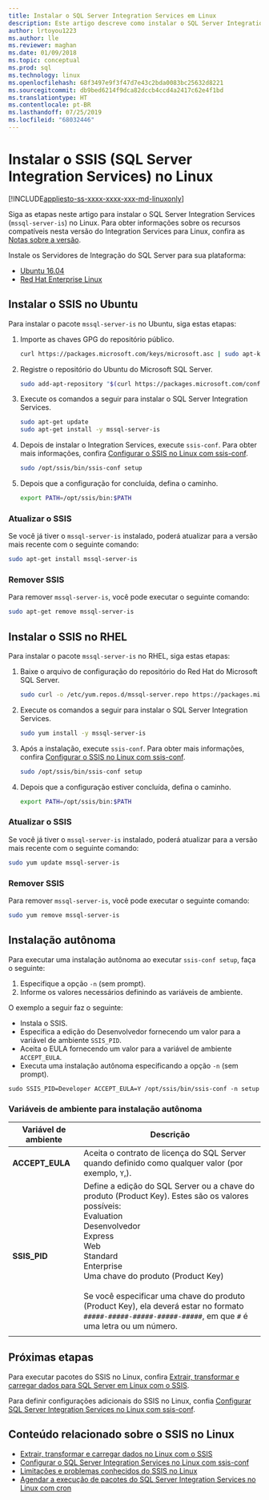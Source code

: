 ```yaml
---
title: Instalar o SQL Server Integration Services em Linux
description: Este artigo descreve como instalar o SQL Server Integration Services no Linux.
author: lrtoyou1223
ms.author: lle
ms.reviewer: maghan
ms.date: 01/09/2018
ms.topic: conceptual
ms.prod: sql
ms.technology: linux
ms.openlocfilehash: 68f3497e9f3f47d7e43c2bda0083bc25632d8221
ms.sourcegitcommit: db9bed6214f9dca82dccb4ccd4a2417c62e4f1bd
ms.translationtype: HT
ms.contentlocale: pt-BR
ms.lasthandoff: 07/25/2019
ms.locfileid: "68032446"
---
```

# <a name="install-sql-server-integration-services-ssis-on-linux"></a>Instalar o SSIS (SQL Server Integration Services) no Linux

[!INCLUDE[appliesto-ss-xxxx-xxxx-xxx-md-linuxonly](../includes/appliesto-ss-xxxx-xxxx-xxx-md-linuxonly.md)]

Siga as etapas neste artigo para instalar o SQL Server Integration Services (`mssql-server-is`) no Linux. Para obter informações sobre os recursos compatíveis nesta versão do Integration Services para Linux, confira as [Notas sobre a versão](sql-server-linux-release-notes.md).

Instale os Servidores de Integração do SQL Server para sua plataforma:

- [Ubuntu 16.04](#ubuntu)
- [Red Hat Enterprise Linux](#RHEL)

## <a name="ubuntu"></a> Instalar o SSIS no Ubuntu
Para instalar o pacote `mssql-server-is` no Ubuntu, siga estas etapas:

1. Importe as chaves GPG do repositório público.

   ```bash
   curl https://packages.microsoft.com/keys/microsoft.asc | sudo apt-key add -
   ```

2. Registre o repositório do Ubuntu do Microsoft SQL Server.

   ```bash
   sudo add-apt-repository "$(curl https://packages.microsoft.com/config/ubuntu/16.04/mssql-server-2017.list)"
   ```

3. Execute os comandos a seguir para instalar o SQL Server Integration Services.

   ```bash
   sudo apt-get update
   sudo apt-get install -y mssql-server-is
   ```

4. Depois de instalar o Integration Services, execute `ssis-conf`. Para obter mais informações, confira [Configurar o SSIS no Linux com ssis-conf](sql-server-linux-configure-ssis.md).

   ```bash
   sudo /opt/ssis/bin/ssis-conf setup
   ```

5. Depois que a configuração for concluída, defina o caminho.

   ```bash
   export PATH=/opt/ssis/bin:$PATH
   ```

### <a name="update-ssis"></a>Atualizar o SSIS
Se você já tiver o `mssql-server-is` instalado, poderá atualizar para a versão mais recente com o seguinte comando:

```bash
sudo apt-get install mssql-server-is
```

### <a name="remove-ssis"></a>Remover SSIS
Para remover `mssql-server-is`, você pode executar o seguinte comando:
```bash
sudo apt-get remove mssql-server-is
```

## <a name="RHEL"></a> Instalar o SSIS no RHEL
Para instalar o pacote `mssql-server-is` no RHEL, siga estas etapas:

1. Baixe o arquivo de configuração do repositório do Red Hat do Microsoft SQL Server.

   ```bash
   sudo curl -o /etc/yum.repos.d/mssql-server.repo https://packages.microsoft.com/config/rhel/7/mssql-server-2017.repo
   ```

1. Execute os comandos a seguir para instalar o SQL Server Integration Services.

   ```bash
   sudo yum install -y mssql-server-is
   ```


1. Após a instalação, execute `ssis-conf`. Para obter mais informações, confira [Configurar o SSIS no Linux com ssis-conf](sql-server-linux-configure-ssis.md).

   ```bash
   sudo /opt/ssis/bin/ssis-conf setup
   ```

1. Depois que a configuração estiver concluída, defina o caminho.

   ```bash
   export PATH=/opt/ssis/bin:$PATH
   ```

### <a name="update-ssis"></a>Atualizar o SSIS
Se você já tiver o `mssql-server-is` instalado, poderá atualizar para a versão mais recente com o seguinte comando:

```bash
sudo yum update mssql-server-is
```

### <a name="remove-ssis"></a>Remover SSIS
Para remover `mssql-server-is`, você pode executar o seguinte comando:
```bash
sudo yum remove mssql-server-is
```

## <a name="unattended-installation"></a>Instalação autônoma
Para executar uma instalação autônoma ao executar `ssis-conf setup`, faça o seguinte:
1.  Especifique a opção `-n` (sem prompt).
2.  Informe os valores necessários definindo as variáveis de ambiente.

O exemplo a seguir faz o seguinte:
-   Instala o SSIS.
-   Especifica a edição do Desenvolvedor fornecendo um valor para a variável de ambiente `SSIS_PID`.
-   Aceita o EULA fornecendo um valor para a variável de ambiente `ACCEPT_EULA`.
-   Executa uma instalação autônoma especificando a opção `-n` (sem prompt).

```
sudo SSIS_PID=Developer ACCEPT_EULA=Y /opt/ssis/bin/ssis-conf -n setup 
```

### <a name="environment-variables-for-unattended-installation"></a>Variáveis de ambiente para instalação autônoma

| Variável de ambiente | Descrição |
|---|---|
| **ACCEPT_EULA** | Aceita o contrato de licença do SQL Server quando definido como qualquer valor (por exemplo, `Y`,).|
| **SSIS_PID** | Define a edição do SQL Server ou a chave do produto (Product Key). Estes são os valores possíveis:<br/>Evaluation<br/>Desenvolvedor<br/>Express <br/>Web <br/>Standard<br/>Enterprise <br/>Uma chave do produto (Product Key)<br/><br/>Se você especificar uma chave do produto (Product Key), ela deverá estar no formato `#####-#####-#####-#####-#####`, em que `#` é uma letra ou um número.  |
| | |

## <a name="next-steps"></a>Próximas etapas

Para executar pacotes do SSIS no Linux, confira [Extrair, transformar e carregar dados para SQL Server em Linux com o SSIS](sql-server-linux-migrate-ssis.md).

Para definir configurações adicionais do SSIS no Linux, confia [Configurar SQL Server Integration Services no Linux com ssis-conf](sql-server-linux-configure-ssis.md).

## <a name="related-content-about-ssis-on-linux"></a>Conteúdo relacionado sobre o SSIS no Linux
-   [Extrair, transformar e carregar dados no Linux com o SSIS](sql-server-linux-migrate-ssis.md)
-   [Configurar o SQL Server Integration Services no Linux com ssis-conf](sql-server-linux-configure-ssis.md)
-   [Limitações e problemas conhecidos do SSIS no Linux](sql-server-linux-ssis-known-issues.md)
-   [Agendar a execução de pacotes do SQL Server Integration Services no Linux com cron](sql-server-linux-schedule-ssis-packages.md)
